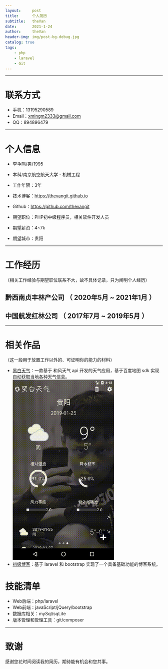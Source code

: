 ```yaml
---
layout:     post
title:      个人简历
subtitle:   theVan
date:       2021-1-24
author:     theVan
header-img: img/post-bg-debug.jpg
catalog: true
tags:
    - php
    - laravel
    - Git
---
```



---

# 联系方式
- 手机：13195290589 
- Email：xmingm2333@gmail.com
- QQ：894896479

---

# 个人信息

 - 李争鸣/男/1995
 - 本科/南京航空航天大学 - 机械工程 
 - 工作年限：3年
 - 技术博客：https://thevangit.github.io
 - Github：https://github.com/thevangit

 - 期望职位：PHP初中级程序员，相关软件开发人员
 - 期望薪资：4~7k
 - 期望城市：贵阳

---

# 工作经历

（相关工作经验与期望职位联系不大，故不具体记录，只为阐明个人经历）

## 黔西南贞丰林产公司 （ 2020年5月 ~ 2021年1月 ）


## 中国航发红林公司 （ 2017年7月 ~ 2019年5月 ）

---

# 相关作品
（这一段用于放置工作以外的、可证明你的能力的材料）

 - [黑白天气](https://github.com/thevangit/BlackWeather)：一款基于 和风天气 api 开发的天气应用，基于百度地图 sdk 实现自动获取当地各种天气信息。
   ![black](/img/d95_test_2.gif)
 - [初级博客](http://github.com/yourname/projectname)：基于 laravel 和 bootstrap 实现了一个具备基础功能的博客系统。 


# 技能清单
- Web后端：php/laravel
- Web前端：javaScript/jQuery/bootstrap
- 数据库相关：mySql/sqLite
- 版本管理和管理工具：git/composer

---

# 致谢
感谢您花时间阅读我的简历，期待能有机会和您共事。
